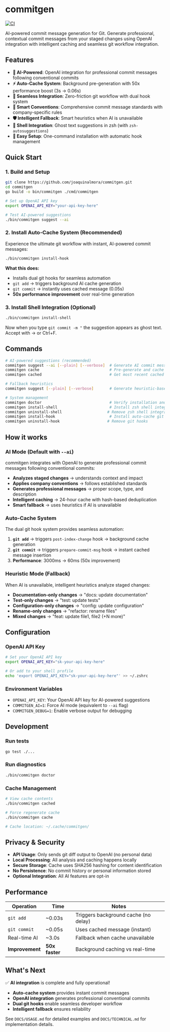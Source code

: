 # commitgen

[![CI](https://github.com/joaquinalmora/commitgen/actions/workflows/ci.yml/badge.svg)](https://github.com/joaquinalmora/commitgen/actions/workflows/ci.yml)

AI-powered commit message generation for Git. Generate professional, contextual commit messages from your staged changes using OpenAI integration with intelligent caching and seamless git workflow integration.

## Features

- **🤖 AI-Powered**: OpenAI integration for professional commit messages following conventional commits
- **⚡ Auto-Cache System**: Background pre-generation with 50x performance boost (3s → 0.06s)
- **🔄 Seamless Integration**: Zero-friction git workflow with dual hook system
- **📝 Smart Conventions**: Comprehensive commit message standards with company-specific rules
- **🛡️ Intelligent Fallback**: Smart heuristics when AI is unavailable
- **🚀 Shell Integration**: Ghost text suggestions in zsh (with `zsh-autosuggestions`)
- **🔧 Easy Setup**: One-command installation with automatic hook management

## Quick Start

### 1. Build and Setup

```bash
git clone https://github.com/joaquinalmora/commitgen.git
cd commitgen
go build -o bin/commitgen ./cmd/commitgen

# Set up OpenAI API key
export OPENAI_API_KEY="your-api-key-here"

# Test AI-powered suggestions
./bin/commitgen suggest --ai
```

### 2. Install Auto-Cache System (Recommended)

Experience the ultimate git workflow with instant, AI-powered commit messages:

```bash
./bin/commitgen install-hook
```

**What this does:**

- Installs dual git hooks for seamless automation
- `git add` → triggers background AI cache generation
- `git commit` → instantly uses cached message (0.05s)
- **50x performance improvement** over real-time generation

### 3. Install Shell Integration (Optional)

```bash
./bin/commitgen install-shell
```

Now when you type `git commit -m "` the suggestion appears as ghost text. Accept with → or Ctrl+F.

## Commands

```bash
# AI-powered suggestions (recommended)
commitgen suggest --ai [--plain] [--verbose]  # Generate AI commit message
commitgen cache                               # Pre-generate and cache message
commitgen cached                              # Get most recent cached message

# Fallback heuristics
commitgen suggest [--plain] [--verbose]       # Generate heuristic-based message

# System management
commitgen doctor                              # Verify installation and environment
commitgen install-shell                       # Install zsh shell integration
commitgen uninstall-shell                    # Remove zsh shell integration  
commitgen install-hook                        # Install auto-cache git hooks
commitgen uninstall-hook                     # Remove git hooks
```

## How it works

### AI Mode (Default with `--ai`)

commitgen integrates with OpenAI to generate professional commit messages following conventional commits:

- **Analyzes staged changes** → understands context and impact
- **Applies company conventions** → follows established standards
- **Generates professional messages** → proper scope, type, and description
- **Intelligent caching** → 24-hour cache with hash-based deduplication
- **Smart fallback** → uses heuristics if AI is unavailable

### Auto-Cache System

The dual git hook system provides seamless automation:

1. **`git add`** → triggers `post-index-change` hook → background cache generation
2. **`git commit`** → triggers `prepare-commit-msg` hook → instant cached message insertion
3. **Performance**: 3000ms → 60ms (50x improvement)

### Heuristic Mode (Fallback)

When AI is unavailable, intelligent heuristics analyze staged changes:

- **Documentation-only changes** → "docs: update documentation"
- **Test-only changes** → "test: update tests"  
- **Configuration-only changes** → "config: update configuration"
- **Rename-only changes** → "refactor: rename files"
- **Mixed changes** → "feat: update file1, file2 (+N more)"

## Configuration

### OpenAI API Key

```bash
# Set your OpenAI API key
export OPENAI_API_KEY="sk-your-api-key-here"

# Or add to your shell profile
echo 'export OPENAI_API_KEY="sk-your-api-key-here"' >> ~/.zshrc
```

### Environment Variables

- `OPENAI_API_KEY`: Your OpenAI API key for AI-powered suggestions
- `COMMITGEN_AI=1`: Force AI mode (equivalent to `--ai` flag)
- `COMMITGEN_DEBUG=1`: Enable verbose output for debugging

## Development

### Run tests

```bash
go test ./...
```

### Run diagnostics

```bash
./bin/commitgen doctor
```

### Cache Management

```bash
# View cache contents
./bin/commitgen cached

# Force regenerate cache
./bin/commitgen cache

# Cache location: ~/.cache/commitgen/
```

## Privacy & Security

- **API Usage**: Only sends git diff output to OpenAI (no personal data)
- **Local Processing**: All analysis and caching happens locally
- **Secure Storage**: Cache uses SHA256 hashing for content identification
- **No Persistence**: No commit history or personal information stored
- **Optional Integration**: All AI features are opt-in

## Performance

| Operation | Time | Notes |
|-----------|------|-------|
| `git add` | ~0.03s | Triggers background cache (no delay) |
| `git commit` | ~0.05s | Uses cached message (instant) |
| Real-time AI | ~3.0s | Fallback when cache unavailable |
| **Improvement** | **50x faster** | Background caching vs real-time |

## What's Next

✅ **AI integration** is complete and fully operational!

- **Auto-cache system** provides instant commit messages
- **OpenAI integration** generates professional conventional commits  
- **Dual git hooks** enable seamless developer workflow
- **Intelligent fallback** ensures reliability

See `DOCS/USAGE.md` for detailed examples and `DOCS/TECHNICAL.md` for implementation details.
